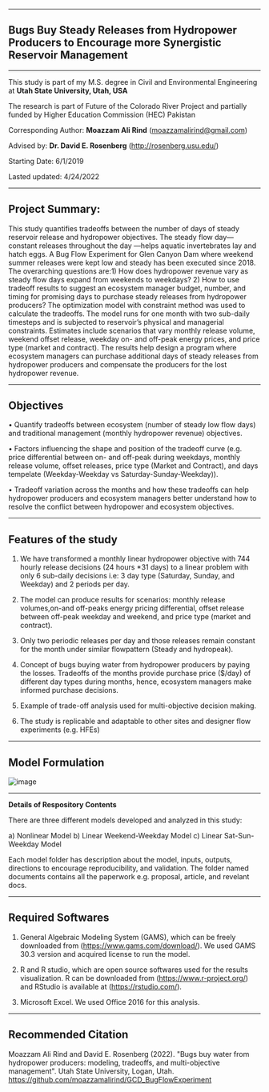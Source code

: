 _________________________________________________________________________________________________
## Bugs Buy Steady Releases from Hydropower Producers to Encourage more Synergistic Reservoir Management 
_________________________________________________________________________________________________

This study is part of my M.S. degree in Civil and Environmental Engineering at **Utah State University, Utah, USA**

The research is part of Future of the Colorado River Project and partially funded by Higher Education Commission (HEC) Pakistan

Corresponding Author: **Moazzam Ali Rind** (moazzamalirind@gmail.com)

Advised by: **Dr. David E. Rosenberg** (http://rosenberg.usu.edu/)

Starting Date: 6/1/2019

Lasted updated: 4/24/2022
_________________________________________________________________________________________________________________________________________________________________________________

## Project Summary: 

This study quantifies tradeoffs between the number of days of steady reservoir release and hydropower objectives. The steady flow day— constant releases throughout the day —helps aquatic invertebrates lay and hatch eggs. A Bug Flow Experiment for Glen Canyon Dam where weekend summer releases were kept low and steady has been executed since 2018. The overarching questions are:1) How does hydropower revenue vary as steady flow days expand from weekends to weekdays?                      2) How to use tradeoff results to suggest an ecosystem manager budget, number, and timing for promising days to purchase steady releases from hydropower producers? 
The optimization model with constraint method was used to calculate the tradeoffs. The model runs for one month with two sub-daily timesteps and is subjected to reservoir’s physical and managerial constraints. Estimates include scenarios that vary monthly release volume, weekend offset release, weekday on- and off-peak energy prices, and price type (market and contract). The results help design a program where ecosystem managers can purchase additional days of steady releases from hydropower producers and compensate the producers for the lost hydropower revenue.
	
________________________________________________________________________________________________________________________________________________________________________________
## Objectives

•	Quantify tradeoffs between ecosystem (number of steady low flow days) and traditional management (monthly hydropower revenue) objectives.

•	Factors influencing the shape and position of the tradeoff curve (e.g. price differential between on- and off-peak during weekdays, monthly release volume, offset releases, price type (Market and Contract), and days tempelate (Weekday-Weekday vs Saturday-Sunday-Weekday)).

•	Tradeoff variation across the months and how these tradeoffs can help hydropower producers and ecosystem managers better understand how to resolve the conflict between hydropower and ecosystem objectives.
_________________________________________________________________________________________________________________________________________________________________________________
## Features of the study

1. We have transformed a monthly linear hydropower objective with 744 hourly release decisions (24 hours *31 days) to a linear problem with only 6 sub-daily decisions i.e: 3 day type (Saturday, Sunday, and Weekday) and 2 periods per day.

2. The model can produce results for scenarios: monthly release volumes,on-and off-peaks energy pricing differential, offset release between off-peak weekday and weekend, and price type (market and contract).

3. Only two periodic releases per day and those releases remain constant for the month under similar flowpattern (Steady and hydropeak).

4. Concept of bugs buying water from hydropower producers by paying the losses. Tradeoffs of the months provide purchase price ($/day) of different day types during months, hence, ecosystem managers make informed purchase decisions. 

5. Example of trade-off analysis used for multi-objective decision making.

6. The study is replicable and adaptable to other sites and designer flow experiments (e.g. HFEs)

_________________________________________________________________________________________________________________________________________________________________________________
## Model Formulation


![image](https://user-images.githubusercontent.com/46287583/165018551-6ae1fef8-0059-4f9e-909e-1126a49c73b5.png)



_________________________________________________________________________________________________________________________________________________________________________________
**Details of Respository Contents**

There are three different models developed and analyzed in this study:

a) Nonlinear Model 
b) Linear Weekend-Weekday Model
c) Linear Sat-Sun-Weekday Model

Each model folder has description about the model, inputs, outputs, directions to encourage reproducibility, and validation. The folder named documents contains all the paperwork e.g. proposal, article, and revelant docs.
_________________________________________________________________________________________________________________________________________________________________________________
## Required Softwares

1. General Algebraic Modeling System (GAMS), which can be freely downloaded from (https://www.gams.com/download/). We used GAMS 30.3 version and acquired license to run the model.

2. R and R studio, which are open source softwares used for the results visualization. R can be downloaded from (https://www.r-project.org/) and RStudio is available at (https://rstudio.com/).

3. Microsoft Excel. We used Office 2016 for this analysis.
________________________________________________________________________________________________________________________________________________________________________________
## Recommended Citation

Moazzam Ali Rind and David E. Rosenberg (2022). "Bugs buy water from hydropower producers: modeling, tradeoffs, and multi-objective management". Utah State University, Logan, Utah. https://github.com/moazzamalirind/GCD_BugFlowExperiment

